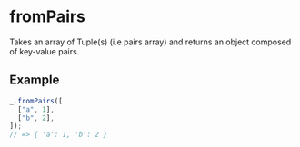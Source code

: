 # fromPairs

Takes an array of Tuple(s) (i.e pairs array) and returns an object composed of key-value pairs.

## Example

```javascript
_.fromPairs([
  ["a", 1],
  ["b", 2],
]);
// => { 'a': 1, 'b': 2 }
```
